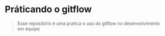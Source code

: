 # Práticando o gitflow  
> Esse repositório é uma pratica o uso do gitflow no desenvolvimento em equipe